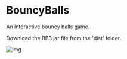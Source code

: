 # BouncyBalls
An interactive bouncy balls game.

Download the BB3.jar file from the 'dist' folder.


![img](https://user-images.githubusercontent.com/29649458/96214799-53089500-0f4a-11eb-983a-97fbb94f5fe3.PNG "Dark Mode Off version")

